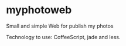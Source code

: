 myphotoweb
==========

Small and simple Web for publish my photos

Technology to use: CoffeeScript, jade and less.

